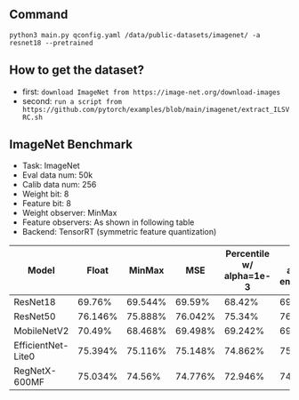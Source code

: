 ## Command
```
python3 main.py qconfig.yaml /data/public-datasets/imagenet/ -a resnet18 --pretrained
```

## How to get the dataset?
- first: `download ImageNet from https://image-net.org/download-images`
- second: `run a script from https://github.com/pytorch/examples/blob/main/imagenet/extract_ILSVRC.sh`

## ImageNet Benchmark
- Task: ImageNet
- Eval data num: 50k
- Calib data num: 256
- Weight bit: 8
- Feature bit: 8
- Weight observer: MinMax
- Feature observers: As shown in following table
- Backend: TensorRT (symmetric feature quantization)

|Model|Float|MinMax|MSE|Percentile w/ alpha=1e-3|Moving average w/ ema_ratio=0.9|ACIQ|KL histogram|
|-----|-----|-----|-----|-----|-----|-----|-----|
|ResNet18|69.76%|69.544%|69.59%|68.42%|69.558%|69.544%|69.354%|
|ResNet50|76.146%|75.888%|76.042%|75.34%|76.026%|76.014%|75.634%|
|MobileNetV2|70.49%|68.468%|69.498%|69.242%|69.708%|68.896%|68.578%|
|EfficientNet-Lite0|75.394%|75.116%|75.148%|74.862%| 75.09%|75.116%|31.082%|
|RegNetX-600MF|75.034%|74.56%|74.776%|72.946%|74.692%|74.602%|74.458%|